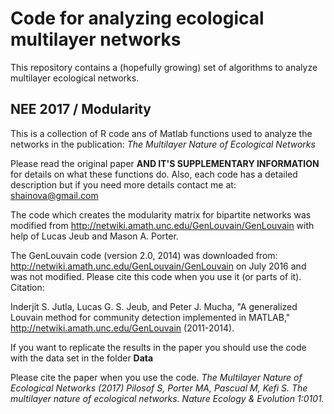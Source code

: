 # Code for analyzing ecological multilayer networks

This repository contains a (hopefully growing) set of algorithms to analyze multilayer ecological networks.

## NEE 2017 / Modularity

This is a collection of R code ans of Matlab functions used to analyze the networks in the publication: *The Multilayer Nature of Ecological Networks*

Please read the original paper **AND IT'S SUPPLEMENTARY INFORMATION** for details on what these functions do. Also, each code has a detailed description but if you need more details contact me at: shainova@gmail.com

The code which creates the modularity matrix for bipartite networks was modified from http://netwiki.amath.unc.edu/GenLouvain/GenLouvain with help of Lucas Jeub and Mason A. Porter.

The GenLouvain code (version 2.0, 2014) was downloaded from: http://netwiki.amath.unc.edu/GenLouvain/GenLouvain on July 2016 and was not modified. Please cite this code when you use it (or parts of it). Citation:

Inderjit S. Jutla, Lucas G. S. Jeub, and Peter J. Mucha, "A generalized Louvain method for community detection implemented in MATLAB," http://netwiki.amath.unc.edu/GenLouvain (2011-2014).

If you want to replicate the results in the paper you should use the code with the data set in the folder **Data**

Please cite the paper when you use the code.
 *The Multilayer Nature of Ecological Networks (2017) Pilosof S, Porter MA, Pascual M, Kefi S. The multilayer nature of ecological networks. Nature Ecology & Evolution 1:0101.* 
